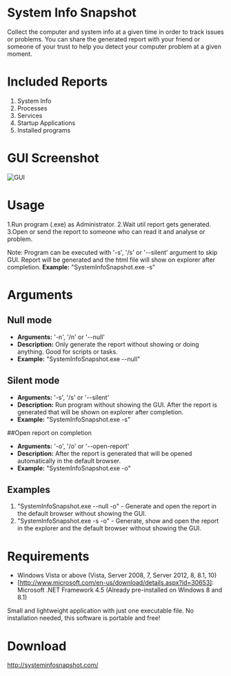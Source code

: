 # System Info Snapshot
Collect the computer and system info at a given time in order to track issues or problems.
You can share the generated report with your friend or someone of your trust to help you detect your computer problem at a given moment.

# Included Reports
1. System Info
2. Processes
3. Services
4. Startup Applications
5. Installed programs

# GUI Screenshot
![GUI][gui_screenshot]

[gui_screenshot]: https://github.com/sn4k3/SystemInfoSnapshot/raw/master/SystemInfoSnapshot/Resources/images/gui_screenshot.png "GUI Screenshot"


# Usage
1.Run program (.exe) as Administrator.
2.Wait util report gets generated.
3.Open or send the report to someone who can read it and analyse or problem.


Note: Program can be executed with '-s', '/s' or '--silent' argument to skip GUI.
Report will be generated and the html file will show on explorer after completion.
**Example:** "SystemInfoSnapshot.exe -s"


# Arguments

## Null mode
* **Arguments:** '-n', '/n' or '--null'
* **Description:** Only generate the report without showing or doing anything. Good for scripts or tasks.
* **Example:** "SystemInfoSnapshot.exe --null"

## Silent mode
* **Arguments:** '-s', '/s' or '--silent'
* **Description:** Run program without showing the GUI. After the report is generated that will be shown on explorer after completion.
* **Example:** "SystemInfoSnapshot.exe -s"

##Open report on completion
* **Arguments:** '-o', '/o' or '--open-report'
* **Description:** After the report is generated that will be opened automatically in the default browser.
* **Example:** "SystemInfoSnapshot.exe -o"

## Examples
1. "SystemInfoSnapshot.exe --null -o" - Generate and open the report in the default browser without showing the GUI.
2. "SystemInfoSnapshot.exe -s -o" - Generate, show and open the report in the explorer and the default browser without showing the GUI.


# Requirements
* Windows Vista or above (Vista, Server 2008, 7, Server 2012, 8, 8.1, 10)
* [http://www.microsoft.com/en-us/download/details.aspx?id=30653]: Microsoft .NET Framework 4.5 (Already pre-installed on Windows 8 and 8.1)

Small and lightweight application with just one executable file.
No installation needed, this software is portable and free!


# Download
http://systeminfosnapshot.com/